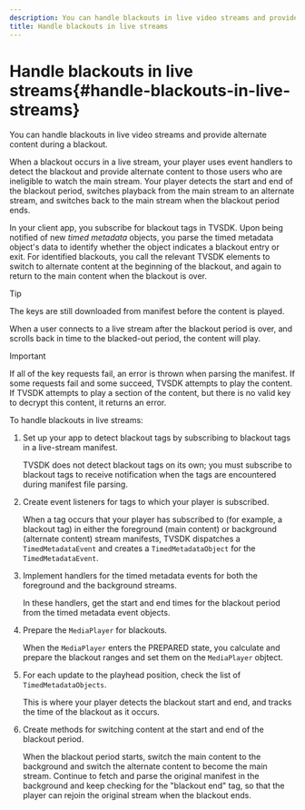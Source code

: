```yaml
---
description: You can handle blackouts in live video streams and provide alternate content during a blackout.
title: Handle blackouts in live streams
---
```


# Handle blackouts in live streams{#handle-blackouts-in-live-streams}

You can handle blackouts in live video streams and provide alternate content during a blackout.

When a blackout occurs in a live stream, your player uses event handlers to detect the blackout and provide alternate content to those users who are ineligible to watch the main stream. Your player detects the start and end of the blackout period, switches playback from the main stream to an alternate stream, and switches back to the main stream when the blackout period ends.

In your client app, you subscribe for blackout tags in TVSDK. Upon being notified of new *timed metadata* objects, you parse the timed metadata object's data to identify whether the object indicates a blackout entry or exit. For identified blackouts, you call the relevant TVSDK elements to switch to alternate content at the beginning of the blackout, and again to return to the main content when the blackout is over.

>[!TIP]
>
>The keys are still downloaded from manifest before the content is played.

When a user connects to a live stream after the blackout period is over, and scrolls back in time to the blacked-out period, the content will play. 

>[!IMPORTANT]
>
>If all of the key requests fail, an error is thrown when parsing the manifest. If some requests fail and some succeed, TVSDK attempts to play the content. If TVSDK attempts to play a section of the content, but there is no valid key to decrypt this content, it returns an error.

To handle blackouts in live streams:

1. Set up your app to detect blackout tags by subscribing to blackout tags in a live-stream manifest.

   TVSDK does not detect blackout tags on its own; you must subscribe to blackout tags to receive notification when the tags are encountered during manifest file parsing. 
1. Create event listeners for tags to which your player is subscribed.

   When a tag occurs that your player has subscribed to (for example, a blackout tag) in either the foreground (main content) or background (alternate content) stream manifests, TVSDK dispatches a `TimedMetadataEvent` and creates a `TimedMetadataObject` for the `TimedMetadataEvent`. 
1. Implement handlers for the timed metadata events for both the foreground and the background streams.

   In these handlers, get the start and end times for the blackout period from the timed metadata event objects. 
1. Prepare the `MediaPlayer` for blackouts.

   When the `MediaPlayer` enters the PREPARED state, you calculate and prepare the blackout ranges and set them on the `MediaPlayer` objtect. 

1. For each update to the playhead position, check the list of `TimedMetadataObjects`.

   This is where your player detects the blackout start and end, and tracks the time of the blackout as it occurs. 

1. Create methods for switching content at the start and end of the blackout period.

   When the blackout period starts, switch the main content to the background and switch the alternate content to become the main stream. Continue to fetch and parse the original manifest in the background and keep checking for the "blackout end" tag, so that the player can rejoin the original stream when the blackout ends.

